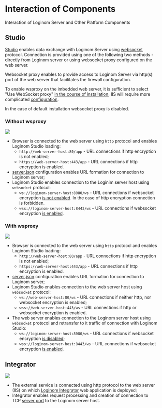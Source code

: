 # Interaction of Components

Interaction of Loginom Server and Other Platform Components

## Studio

[Studio](../studio/README.md) enables data exchange with Loginom Server using [websocket](https://ru.wikipedia.org/wiki/WebSocket) protocol. Connection is provided using one of the following two methods - directly from Loginom server or using websocket proxy configured on the web server.

Websocket proxy enables to provide access to Loginom Server via http(s) port of the web server that facilitates the firewall configuration.

To enable wsproxy on the imbedded web server, it is sufficient to select "Use WebSocket proxy" [in the course of installation](../server/setup.md#parametry-web-servera-apache-httpd), IIS will require more complicated [configuration](../server/iis.md#nastroyka-websocket-proxy).

In the case of default installation websocket proxy is disabled.

### Without wsproxy

![](../images/without-proxy.svg)

* Browser is connected to the web server using `http` protocol and enables Loginom Studio loading:
   * `http://web-server-host:80/app` - URL connections if http encryption is not enabled;
   * `https://web-server-host:443/app` - URL connections if http encryption is enabled.
* [server.json](../studio/config.md) configuration enables URL formation for connection to Loginom server;
* Loginom Studio enables connection to the Loginim server host using `websocket` protocol:
   * `ws://loginom-server-host:8080/ws` - URL connections if websocket encryption [is not enabled](../server/setup.md#parametry-loginom-server). In the case of http encryption connection is forbidden.
   * `wss://loginom-server-host:8443/ws` - URL connections if websocket encryption [is enabled](../server/setup.md#parametry-loginom-server).

### With wsproxy

![](../images/proxy.svg)

* Browser is connected to the web server using `http` protocol and enables Loginom Studio loading:
   * `http://web-server-host:80/app` - URL connections if http encryption is not enabled;
   * `https://web-server-host:443/app` - URL connections if http encryption is enabled.
* [server.json](../studio/config.md) configuration enables URL formation for connection to Loginom server;
* Loginom Studio enables connection to the web server host using `websocket` protocol:
   * `ws://web-server-host:80/ws` - URL connections if neither http, nor websocket encryption is enabled;
   * `wss://web-server-host:443/ws`  - URL connections if http or websocket encryption is enabled.
* The web server enables connection to the Loginom server host using `websocket` protocol and retransfer to it traffic of connection with Loginom Studio:
   * `ws://loginom-server-host:8080/ws` - URL connections if websocket encryption [is disabled](../server/setup.md#parametry-loginom-server);
   * `wss://loginom-server-host:8443/ws` - URL connections if websocket encryption [is enabled](../server/setup.md#parametry-loginom-server).

## Integrator

![](../images/service.svg)

* The external service is connected using http protocol to the web server (IIS) on which [Loginom Integrator](../integrator/README.md) web application is deployed;
* Integrator enables request processing and creation of connection to TCP [server port](../server/setup.md#parametry-loginom-server) to the Loginom server host.

